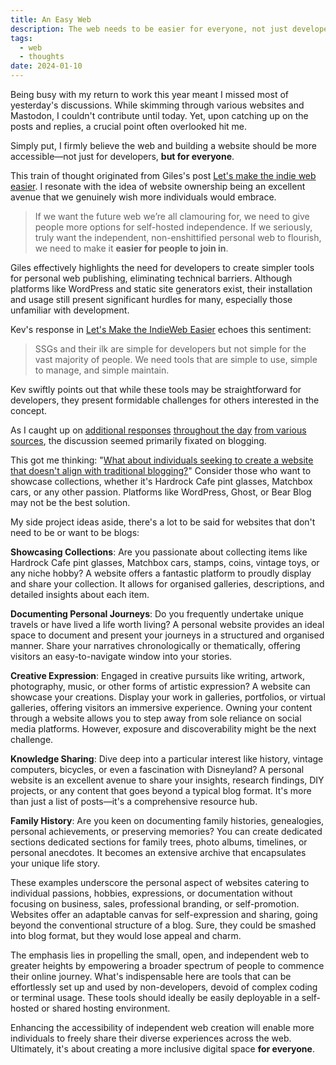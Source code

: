 ```yaml
---
title: An Easy Web
description: The web needs to be easier for everyone, not just developers.
tags:
  - web
  - thoughts
date: 2024-01-10
---
```


Being busy with my return to work this year meant I missed most of yesterday's discussions. While skimming through various websites and Mastodon, I couldn't contribute until today. Yet, upon catching up on the posts and replies, a crucial point often overlooked hit me.

Simply put, I firmly believe the web and building a website should be more accessible—not just for developers, **but for everyone**.

This train of thought originated from Giles's post [Let's make the indie web easier](https://gilest.org/indie-easy.html). I resonate with the idea of website ownership being an excellent avenue that we genuinely wish more individuals would embrace.

> If we want the future web we’re all clamouring for, we need to give people more options for self-hosted independence. If we seriously, truly want the independent, non-enshittified personal web to flourish, we need to make it **easier for people to join in**. 

Giles effectively highlights the need for developers to create simpler tools for personal web publishing, eliminating technical barriers. Although platforms like WordPress and static site generators exist, their installation and usage still present significant hurdles for many, especially those unfamiliar with development.

Kev's response in [Let's Make the IndieWeb Easier](https://kevquirk.com/lets-make-the-indieweb-easier) echoes this sentiment:

> SSGs and their ilk are simple for developers but not simple for the vast majority of people. We need tools that are simple to use, simple to manage, and simple maintain.

Kev swiftly points out that while these tools may be straightforward for developers, they present formidable challenges for others interested in the concept.

As I caught up on [additional responses]((https://jeremy.hu/lets-make-the-indieweb-easier/)) [throughout the day](https://brandonwrites.xyz/re-lets-make-the-indieweb-easier-and-blogging/) [from various sources](https://colinwalker.blog/blog/?date=2024-01-08#p2), the discussion seemed primarily fixated on blogging.

This got me thinking: "[What about individuals seeking to create a website that doesn't align with traditional blogging?](/posts/build-personal-websites/)" Consider those who want to showcase collections, whether it's Hardrock Cafe pint glasses, Matchbox cars, or any other passion. Platforms like WordPress, Ghost, or Bear Blog may not be the best solution.

My side project ideas aside, there's a lot to be said for websites that don't need to be or want to be blogs: 

**Showcasing Collections**: Are you passionate about collecting items like Hardrock Cafe pint glasses, Matchbox cars, stamps, coins, vintage toys, or any niche hobby? A website offers a fantastic platform to proudly display and share your collection. It allows for organised galleries, descriptions, and detailed insights about each item.

**Documenting Personal Journeys**: Do you frequently undertake unique travels or have lived a life worth living? A personal website provides an ideal space to document and present your journeys in a structured and organised manner. Share your narratives chronologically or thematically, offering visitors an easy-to-navigate window into your stories.

**Creative Expression**: Engaged in creative pursuits like writing, artwork, photography, music, or other forms of artistic expression? A website can showcase your creations. Display your work in galleries, portfolios, or virtual galleries, offering visitors an immersive experience. Owning your content through a website allows you to step away from sole reliance on social media platforms. However, exposure and discoverability might be the next challenge.

**Knowledge Sharing**: Dive deep into a particular interest like history, vintage computers, bicycles, or even a fascination with Disneyland? A personal website is an excellent avenue to share your insights, research findings, DIY projects, or any content that goes beyond a typical blog format. It's more than just a list of posts—it's a comprehensive resource hub.

**Family History**: Are you keen on documenting family histories, genealogies, personal achievements, or preserving memories? You can create dedicated sections dedicated sections for family trees, photo albums, timelines, or personal anecdotes. It becomes an extensive archive that encapsulates your unique life story.

These examples underscore the personal aspect of websites catering to individual passions, hobbies, expressions, or documentation without focusing on business, sales, professional branding, or self-promotion. Websites offer an adaptable canvas for self-expression and sharing, going beyond the conventional structure of a blog. Sure, they could be smashed into blog format, but they would lose appeal and charm.

The emphasis lies in propelling the small, open, and independent web to greater heights by empowering a broader spectrum of people to commence their online journey. What's indispensable here are tools that can be effortlessly set up and used by non-developers, devoid of complex coding or terminal usage. These tools should ideally be easily deployable in a self-hosted or shared hosting environment.

Enhancing the accessibility of independent web creation will enable more individuals to freely share their diverse experiences across the web. Ultimately, it's about creating a more inclusive digital space **for everyone**.
